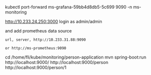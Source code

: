 

kubectl port-forward  ms-grafana-59bb4d8db5-5c699 9090 -n ms-monitoring

http://10.233.24.250:3000
login as admin/admin 

and add prometheus data source

    url, server, http://10.233.31.88:9090

    or http://ms-prometheus:9090

cd /home/fli/kube/monitoring/person-application
mvn spring-boot:run
http://localhost:9000/
http://localhost:9000/person
http://localhost:9000/person/1